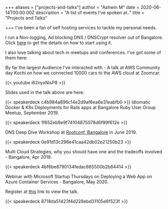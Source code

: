 +++
aliases = ["projects-and-talks"]
author = "Ashwin M"
date = 2020-06-14T00:00:00Z
description = "A list of events I've spoken at.."
title = "Projects and Talks"

+++
I've been a fan of self hosting services to tackle my personal needs.

I run a Non-logging, Ad blocking DNS / DNSCrypt resolver out of Bangalore. Click [here](https://qag.me) to get the details on how to start using it.

I also love talking about tech in meetups and conferences. I've got some of them here:

By far the largest Audience I've interacted with - A talk at AWS Community day Kochi on how we connected 10000 cars to the AWS cloud at Zoomcar.

{{< youtube i62nyxNisP8 >}}

Slides used in the talk above are here:

{{< speakerdeck c4b984a896c14e2d9af6ea6e31eabfb0 >}}
Idiomatic Docker & K8s Deployments for Rails apps at Bangalore Ruby User Group Meetup, September 2019.

{{< speakerdeck 1f652eb9e9f74104875078d6f99f612e >}}

DNS Deep Dive Workshop at [Rootconf, Bangalore](https://rootconf.in) in June 2019.

{{< speakerdeck 0e91d13c296e41caa42db02e21250b23 >}}

Multi Cloud Strategies, why you should have one and the tradeoffs involved - Bangalore, Apr 2019.

{{< speakerdeck 4bf6be8790134fedac865500b2b64414 >}}

Webinar with Microsoft Startup Thursdays on Deploying a Web App on Azure Container Services - Bangalore, May 2020.

Register at [this](https://microsoftcloudpartner.eventbuilder.com/event/21277?source=contagen) link to view the talk.

{{< speakerdeck 8718da51423f4d228ebd31105e6f523f >}}
